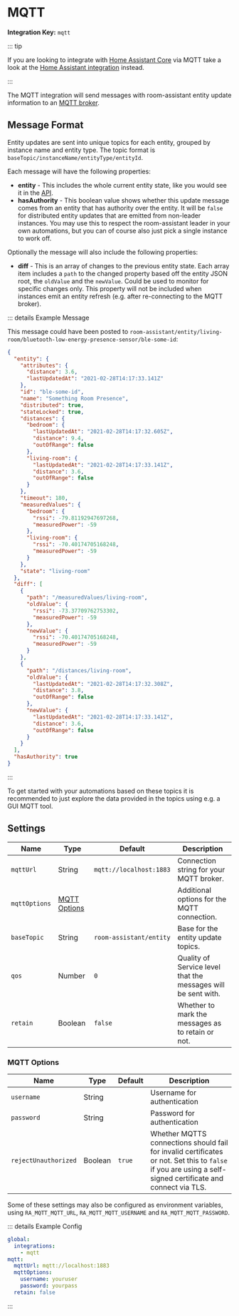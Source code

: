 # MQTT

**Integration Key:** `mqtt`

::: tip

If you are looking to integrate with [Home Assistant Core](https://www.home-assistant.io) via MQTT take a look at the [Home Assistant integration](./home-assistant.md) instead.

:::

The MQTT integration will send messages with room-assistant entity update information to an [MQTT broker](https://mqtt.org).

## Message Format

Entity updates are sent into unique topics for each entity, grouped by instance name and entity type. The topic format is `baseTopic/instanceName/entityType/entityId`.

Each message will have the following properties:

- **entity** - This includes the whole current entity state, like you would see it in the [API](../guide/api.md).
- **hasAuthority** - This boolean value shows whether this update message comes from an entity that has authority over the entity. It will be `false` for distributed entity updates that are emitted from non-leader instances. You may use this to respect the room-assistant leader in your own automations, but you can of course also just pick a single instance to work off.

Optionally the message will also include the following properties:

- **diff** - This is an array of changes to the previous entity state. Each array item includes a `path` to the changed property based off the entity JSON root, the `oldValue` and the `newValue`. Could be used to monitor for specific changes only. This property will not be included when instances emit an entity refresh (e.g. after re-connecting to the MQTT broker).

::: details Example Message

This message could have been posted to `room-assistant/entity/living-room/bluetooth-low-energy-presence-sensor/ble-some-id`:

```json
{
  "entity": {
    "attributes": {
      "distance": 3.6,
      "lastUpdatedAt": "2021-02-28T14:17:33.141Z"
    },
    "id": "ble-some-id",
    "name": "Something Room Presence",
    "distributed": true,
    "stateLocked": true,
    "distances": {
      "bedroom": {
        "lastUpdatedAt": "2021-02-28T14:17:32.605Z",
        "distance": 9.4,
        "outOfRange": false
      },
      "living-room": {
        "lastUpdatedAt": "2021-02-28T14:17:33.141Z",
        "distance": 3.6,
        "outOfRange": false
      }
    },
    "timeout": 180,
    "measuredValues": {
      "bedroom": {
        "rssi": -79.81192947697268,
        "measuredPower": -59
      },
      "living-room": {
        "rssi": -70.40174705168248,
        "measuredPower": -59
      }
    },
    "state": "living-room"
  },
  "diff": [
    {
      "path": "/measuredValues/living-room",
      "oldValue": {
        "rssi": -73.37709762753302,
        "measuredPower": -59
      },
      "newValue": {
        "rssi": -70.40174705168248,
        "measuredPower": -59
      }
    },
    {
      "path": "/distances/living-room",
      "oldValue": {
        "lastUpdatedAt": "2021-02-28T14:17:32.308Z",
        "distance": 3.8,
        "outOfRange": false
      },
      "newValue": {
        "lastUpdatedAt": "2021-02-28T14:17:33.141Z",
        "distance": 3.6,
        "outOfRange": false
      }
    }
  ],
  "hasAuthority": true
}
```

:::

To get started with your automations based on these topics it is recommended to just explore the data provided in the topics using e.g. a GUI MQTT tool.

## Settings

| Name          | Type                          | Default                 | Description                                                  |
| ------------- | ----------------------------- | ----------------------- | ------------------------------------------------------------ |
| `mqttUrl`     | String                        | `mqtt://localhost:1883` | Connection string for your MQTT broker.                      |
| `mqttOptions` | [MQTT Options](#mqtt-options) |                         | Additional options for the MQTT connection.                  |
| `baseTopic`   | String                        | `room-assistant/entity` | Base for the entity update topics.                           |
| `qos`         | Number                        | `0`                     | Quality of Service level that the messages will be sent with. |
| `retain`      | Boolean                       | `false`                 | Whether to mark the messages as to retain or not.            |

### MQTT Options

| Name                 | Type    | Default | Description                                                  |
| -------------------- | ------- | ------- | ------------------------------------------------------------ |
| `username`           | String  |         | Username for authentication                                  |
| `password`           | String  |         | Password for authentication                                  |
| `rejectUnauthorized` | Boolean | `true`  | Whether MQTTS connections should fail for invalid certificates or not. Set this to `false` if you are using a self-signed certificate and connect via TLS. |

Some of these settings may also be configured as environment variables, using `RA_MQTT_MQTT_URL`, `RA_MQTT_MQTT_USERNAME` and `RA_MQTT_MQTT_PASSWORD`.

::: details Example Config

```yaml
global:
  integrations:
    - mqtt
mqtt:
  mqttUrl: mqtt://localhost:1883
  mqttOptions:
    username: youruser
    password: yourpass
  retain: false
```

:::